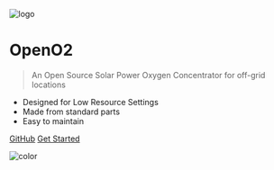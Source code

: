<!-- _coverpage.md -->

![logo](_media/icon.svg)


# OpenO2

> An Open Source Solar Power Oxygen Concentrator for off-grid locations

- Designed for Low Resource Settings
- Made from standard parts
- Easy to maintain


[GitHub](https://github.com/enaccess/openo2)
[Get Started](#openo2)

<!-- background color -->
![color](#f3f8fb)